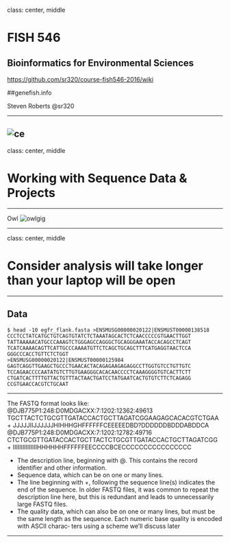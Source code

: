 class: center, middle

# FISH 546 
## Bioinformatics for Environmental Sciences

https://github.com/sr320/course-fish546-2016/wiki

##genefish.info

Steven Roberts
@sr320

---
![ce](http://sd.keepcalm-o-matic.co.uk/i/commit-early-and-commit-often.png)
---
class: center, middle
# Working with Sequence Data & Projects
---
Owl
![owlgig](../img/owl-data-download.gif)

---
class: center, middle
# Consider analysis will take longer than your laptop will be open

---
## Data
```
$ head -10 egfr_flank.fasta >ENSMUSG00000020122|ENSMUST00000138518 CCCTCCTATCATGCTGTCAGTGTATCTCTAAATAGCACTCTCAACCCCCGTGAACTTGGT TATTAAAAACATGCCCAAAGTCTGGGAGCCAGGGCTGCAGGGAAATACCACAGCCTCAGT TCATCAAAACAGTTCATTGCCCAAAATGTTCTCAGCTGCAGCTTTCATGAGGTAACTCCA GGGCCCACCTGTTCTCTGGT
>ENSMUSG00000020122|ENSMUST00000125984 GAGTCAGGTTGAAGCTGCCCTGAACACTACAGAGAAGAGAGGCCTTGGTGTCCTGTTGTC TCCAGAACCCCAATATGTCTTGTGAAGGGCACACAACCCCTCAAAGGGGTGTCACTTCTT CTGATCACTTTTGTTACTGTTTACTAACTGATCCTATGAATCACTGTGTCTTCTCAGAGG CCGTGAACCACGTCTGCAAT
```

---
The FASTQ format looks like:
    @DJB775P1:248:D0MDGACXX:7:1202:12362:49613
    TGCTTACTCTGCGTTGATACCACTGCTTAGATCGGAAGAGCACACGTCTGAA
    +
    JJJJJIIJJJJJJHIHHHGHFFFFFFCEEEEEDBD?DDDDDDBDDDABDDCA
    @DJB775P1:248:D0MDGACXX:7:1202:12782:49716
    CTCTGCGTTGATACCACTGCTTACTCTGCGTTGATACCACTGCTTAGATCGG
    +
    IIIIIIIIIIIIIIIHHHHHHFFFFFFEECCCCBCECCCCCCCCCCCCCCCC
    

- The description line, beginning with @. This contains the record identifier and other information.
- Sequence data, which can be on one or many lines.
- The line beginning with +, following the sequence line(s) indicates the end of the sequence. In older FASTQ files, it was common to repeat the description line here, but this is redundant and leads to unnecessarily large FASTQ files.
- The quality data, which can also be on one or many lines, but must be the same length as the sequence. Each numeric base quality is encoded with ASCII charac‐ ters using a scheme we’ll discuss later

---
